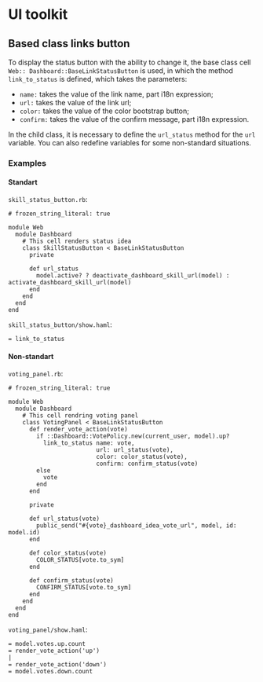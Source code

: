 # UI toolkit

## Based class links button

To display the status button with the ability to change it, the base class cell `Web:: Dashboard::BaseLinkStatusButton` is used, in which the method `link_to_status` is defined, which takes the parameters:

* `name:` takes the value of the link name, part i18n expression;
* `url:` takes the value of the link url;
* `color:` takes the value of the color bootstrap button;
* `confirm:` takes the value of the confirm message, part i18n expression.

In the child class, it is necessary to define the `url_status` method for the `url` variable. You can also redefine variables for some non-standard situations.

### Examples

#### Standart
`skill_status_button.rb`:

```
# frozen_string_literal: true

module Web
  module Dashboard
    # This cell renders status idea
    class SkillStatusButton < BaseLinkStatusButton
      private

      def url_status
        model.active? ? deactivate_dashboard_skill_url(model) : activate_dashboard_skill_url(model)
      end
    end
  end
end
```
`skill_status_button/show.haml`:
```
= link_to_status
```
#### Non-standart
`voting_panel.rb`:
```
# frozen_string_literal: true

module Web
  module Dashboard
    # This cell rendring voting panel
    class VotingPanel < BaseLinkStatusButton
      def render_vote_action(vote)
        if ::Dashboard::VotePolicy.new(current_user, model).up?
          link_to_status name: vote,
                         url: url_status(vote),
                         color: color_status(vote),
                         confirm: confirm_status(vote)
        else
          vote
        end
      end

      private

      def url_status(vote)
        public_send("#{vote}_dashboard_idea_vote_url", model, id: model.id)
      end

      def color_status(vote)
        COLOR_STATUS[vote.to_sym]
      end

      def confirm_status(vote)
        CONFIRM_STATUS[vote.to_sym]
      end
    end
  end
end
```
`voting_panel/show.haml`:
```
= model.votes.up.count
= render_vote_action('up')
|
= render_vote_action('down')
= model.votes.down.count
```
